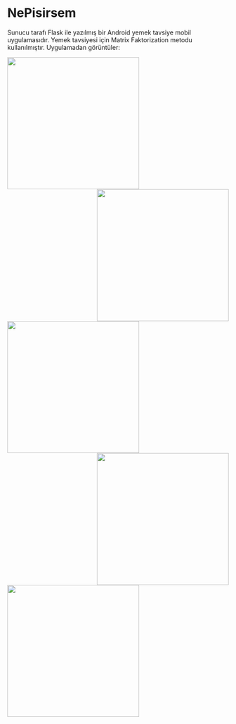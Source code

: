 # NePisirsem
Sunucu tarafı Flask ile yazılmış bir Android yemek tavsiye mobil uygulamasıdır.  Yemek tavsiyesi için Matrix Faktorization metodu kullanılmıştır. Uygulamadan görüntüler:

<img align="left" src="https://github.com/mertakkara/NePisirsem/blob/master/Screenshot_1606755691.png" width="300" height="300">
<img align="right" src="https://github.com/mertakkara/NePisirsem/blob/master/Screenshot_1606755802.png" width="300" height="300">
<img align="left"  src="https://github.com/mertakkara/NePisirsem/blob/master/Screenshot_1606920301.png" width="300" height="300">
<img align="right" src="https://github.com/mertakkara/NePisirsem/blob/master/Screenshot_1606920813.png" width="300" height="300">
<img src="https://github.com/mertakkara/NePisirsem/blob/master/Screenshot_1609192350.png" width="300" height="300">
